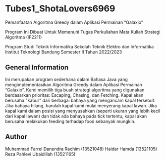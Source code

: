 # Tubes1_ShotaLovers6969

Pemanfaatan Algoritma Greedy dalam Aplikasi Permainan “Galaxio”

Program Ini Dibuat Untuk Memenuhi Tugas Perkuliahan Mata Kuliah Strategi Algoritma (IF2211)

Program Studi Teknik Informatika
Sekolah Teknik Elektro dan Informatika
Institut Teknologi Bandung
Semester II Tahun 2022/2023

## General Information

Ini merupakan program sederhana dalam Bahasa Java yang mengimplementasikan Algoritma Greedy dalam Aplikasi Permainan “Galaxio”. Kami memilih tiga buah strategi algoritma yang digunakan berdasarkan prioritas: Escaping, Chasing, dan Fetching. Kapal akan berusaha "kabur" dari berbagai bahaya yang mengancam kapal tersebut. Jika bahaya hilang, barulah kapal kami mulai menyerang kapal lawan. Jika kapal kami dalam posisi yang menyusahkan (seperti ukuran yang lebih kecil dari kapal lawan) dan tidak ada bahaya pada tick tertentu, kapal akan berusaha melakukan feeding terhadap food sebanyak mungkin.

## Author

Muhammad Farrel Danendra Rachim (13521048)
Haidar Hamda (13521105)
Reza Pahlevi Ubaidillah (13521165)

